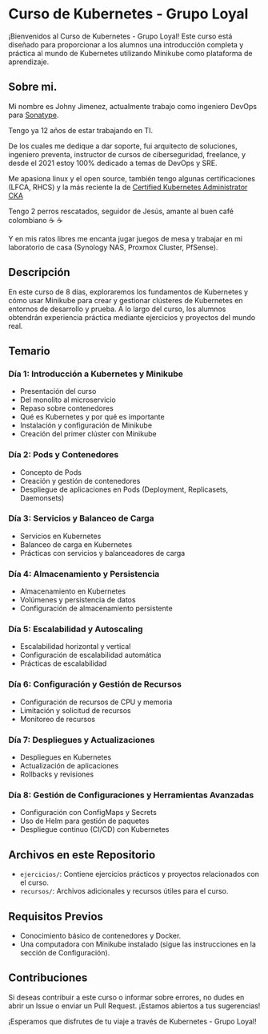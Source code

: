 # Curso de Kubernetes - Grupo Loyal

¡Bienvenidos al Curso de Kubernetes - Grupo Loyal! Este curso está diseñado para proporcionar a los alumnos una introducción completa y práctica al mundo de Kubernetes utilizando Minikube como plataforma de aprendizaje.

## Sobre mi.

Mi nombre es Johny Jimenez, actualmente trabajo como ingeniero DevOps para [Sonatype](https://www.sonatype.com/).

Tengo ya 12 años de estar trabajando en TI.

De los cuales me dedique a dar soporte, fui arquitecto de soluciones, ingeniero preventa, instructor de cursos de ciberseguridad, freelance, y desde el 2021 estoy 100% dedicado a temas de DevOps y SRE.

Me apasiona linux y el open source, también tengo algunas certificaciones (LFCA, RHCS) y la más reciente la de [Certified Kubernetes Administrator CKA](https://www.credly.com/badges/98b78246-dc0d-4b1d-a62d-f96d4617b246/linked_in_profile)

Tengo 2 perros rescatados, seguidor de Jesús, amante al buen café colombiano ☕ :coffee: 

Y en mis ratos libres me encanta jugar juegos de mesa y trabajar en mi laboratorio de casa (Synology NAS, Proxmox Cluster, PfSense).

## Descripción

En este curso de 8 días, exploraremos los fundamentos de Kubernetes y cómo usar Minikube para crear y gestionar clústeres de Kubernetes en entornos de desarrollo y prueba. A lo largo del curso, los alumnos obtendrán experiencia práctica mediante ejercicios y proyectos del mundo real.

## Temario

### Día 1: Introducción a Kubernetes y Minikube
- Presentación del curso
- Del monolito al microservicio
- Repaso sobre contenedores
- Qué es Kubernetes y por qué es importante
- Instalación y configuración de Minikube
- Creación del primer clúster con Minikube

### Día 2: Pods y Contenedores
- Concepto de Pods
- Creación y gestión de contenedores
- Despliegue de aplicaciones en Pods (Deployment, Replicasets, Daemonsets)

### Día 3: Servicios y Balanceo de Carga
- Servicios en Kubernetes
- Balanceo de carga en Kubernetes
- Prácticas con servicios y balanceadores de carga

### Día 4: Almacenamiento y Persistencia
- Almacenamiento en Kubernetes
- Volúmenes y persistencia de datos
- Configuración de almacenamiento persistente

### Día 5: Escalabilidad y Autoscaling
- Escalabilidad horizontal y vertical
- Configuración de escalabilidad automática
- Prácticas de escalabilidad

### Día 6: Configuración y Gestión de Recursos
- Configuración de recursos de CPU y memoria
- Limitación y solicitud de recursos
- Monitoreo de recursos

### Día 7: Despliegues y Actualizaciones
- Despliegues en Kubernetes
- Actualización de aplicaciones
- Rollbacks y revisiones

### Día 8: Gestión de Configuraciones y Herramientas Avanzadas
- Configuración con ConfigMaps y Secrets
- Uso de Helm para gestión de paquetes
- Despliegue continuo (CI/CD) con Kubernetes

## Archivos en este Repositorio

- `ejercicios/`: Contiene ejercicios prácticos y proyectos relacionados con el curso.
- `recursos/`: Archivos adicionales y recursos útiles para el curso.

## Requisitos Previos

- Conocimiento básico de contenedores y Docker.
- Una computadora con Minikube instalado (sigue las instrucciones en la sección de Configuración).

## Contribuciones

Si deseas contribuir a este curso o informar sobre errores, no dudes en abrir un Issue o enviar un Pull Request. ¡Estamos abiertos a tus sugerencias!

¡Esperamos que disfrutes de tu viaje a través de Kubernetes - Grupo Loyal!
